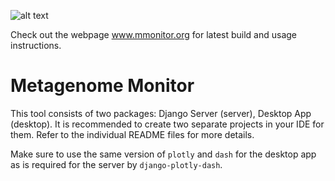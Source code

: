 ![alt text](http://www.mmonitor.org:8021/static/mmonitor_banner.png)

Check out the webpage www.mmonitor.org for latest build and usage instructions.
# Metagenome Monitor

This tool consists of two packages: Django Server (server), Desktop App (desktop). It is recommended to create two separate projects in your IDE for them. Refer to the individual README files for more details.


Make sure to use the same version of `plotly` and `dash` for the desktop app as is required for the server by `django-plotly-dash`.

